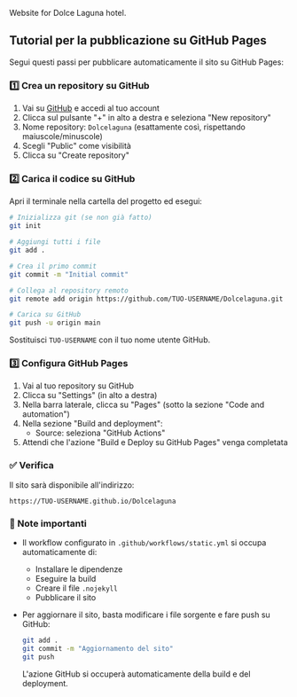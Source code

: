 

Website for Dolce Laguna hotel.

## Tutorial per la pubblicazione su GitHub Pages

Segui questi passi per pubblicare automaticamente il sito su GitHub Pages:

### 1️⃣ Crea un repository su GitHub

1. Vai su [GitHub](https://github.com) e accedi al tuo account
2. Clicca sul pulsante "+" in alto a destra e seleziona "New repository"
3. Nome repository: `Dolcelaguna` (esattamente così, rispettando maiuscole/minuscole)
4. Scegli "Public" come visibilità
5. Clicca su "Create repository"

### 2️⃣ Carica il codice su GitHub

Apri il terminale nella cartella del progetto ed esegui:

```bash
# Inizializza git (se non già fatto)
git init

# Aggiungi tutti i file
git add .

# Crea il primo commit
git commit -m "Initial commit"

# Collega al repository remoto
git remote add origin https://github.com/TUO-USERNAME/Dolcelaguna.git

# Carica su GitHub
git push -u origin main
```

Sostituisci `TUO-USERNAME` con il tuo nome utente GitHub.

### 3️⃣ Configura GitHub Pages

1. Vai al tuo repository su GitHub
2. Clicca su "Settings" (in alto a destra)
3. Nella barra laterale, clicca su "Pages" (sotto la sezione "Code and automation")
4. Nella sezione "Build and deployment":
   - Source: seleziona "GitHub Actions"
5. Attendi che l'azione "Build e Deploy su GitHub Pages" venga completata

### ✅ Verifica

Il sito sarà disponibile all'indirizzo:
```
https://TUO-USERNAME.github.io/Dolcelaguna
```

### 📝 Note importanti

- Il workflow configurato in `.github/workflows/static.yml` si occupa automaticamente di:
  - Installare le dipendenze
  - Eseguire la build
  - Creare il file `.nojekyll`
  - Pubblicare il sito

- Per aggiornare il sito, basta modificare i file sorgente e fare push su GitHub:
  ```bash
  git add .
  git commit -m "Aggiornamento del sito"
  git push
  ```
  L'azione GitHub si occuperà automaticamente della build e del deployment. 